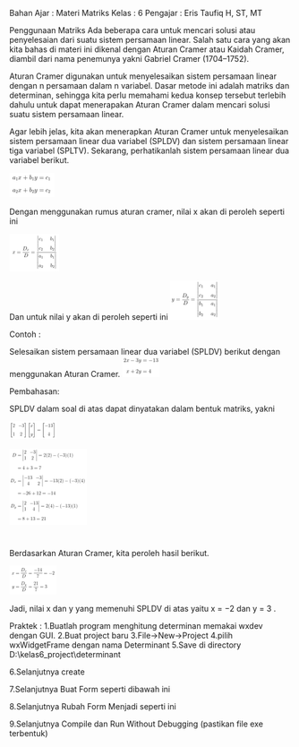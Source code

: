 Bahan Ajar : Materi Matriks
Kelas : 6
Pengajar : Eris Taufiq H, ST, MT

Penggunaan Matriks
Ada beberapa cara untuk mencari solusi atau penyelesaian dari suatu sistem persamaan linear. Salah satu cara yang akan kita bahas di materi ini dikenal dengan Aturan Cramer atau Kaidah Cramer, diambil dari nama penemunya yakni Gabriel Cramer (1704–1752).

Aturan Cramer digunakan untuk menyelesaikan sistem persamaan linear dengan n persamaan dalam n variabel. Dasar metode ini adalah matriks dan determinan, sehingga kita perlu memahami kedua konsep tersebut terlebih dahulu untuk dapat menerapakan Aturan Cramer dalam mencari solusi suatu sistem persamaan linear.

Agar lebih jelas, kita akan menerapkan Aturan Cramer untuk menyelesaikan sistem persamaan linear dua variabel (SPLDV) dan sistem persamaan linear tiga variabel (SPLTV). Sekarang, perhatikanlah sistem persamaan linear dua variabel berikut.

![Alt text](image.png)

Dengan menggunakan rumus aturan cramer, nilai x akan di peroleh seperti ini

![Alt text](image-1.png)

Dan untuk nilai y akan di peroleh seperti ini
![Alt text](image-2.png)

Contoh :

Selesaikan sistem persamaan linear dua variabel (SPLDV) berikut dengan menggunakan Aturan Cramer.
![Alt text](image-3.png)

Pembahasan:

SPLDV dalam soal di atas dapat dinyatakan dalam bentuk matriks, yakni

![Alt text](image-4.png)

![Alt text](image-5.png)

#

#

Berdasarkan Aturan Cramer, kita peroleh hasil berikut.

![Alt text](image-6.png)

Jadi, nilai x dan y yang memenuhi SPLDV di atas yaitu
x = −2 dan y = 3
.

Praktek :
1.Buatlah program menghitung determinan memakai wxdev dengan GUI.
2.Buat project baru
3.File->New->Project
4.pilih wxWidgetFrame dengan nama Determinant
5.Save di directory D:\kelas6_project\determinant

6.Selanjutnya create

7.Selanjutnya Buat Form seperti dibawah ini

8.Selanjutnya Rubah Form Menjadi seperti ini

9.Selanjutnya Compile dan Run Without Debugging (pastikan file exe terbentuk)
